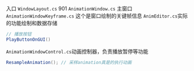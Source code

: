入口
`WindowLayout.cs` 901
`AnimationWindow.cs` 主窗口
`AnimationWindowKeyframe.cs`
这个是窗口绘制的关键帧信息
`AnimEditor.cs`实际的功能绘制和数据存储
```cs
// 播放按钮
PlayButtonOnGUI()
```
`AnimationWindowControl.cs`动画控制器，负责播放暂停等功能
```cs
ResampleAnimation(); // 采样animation真是的执行动画
```